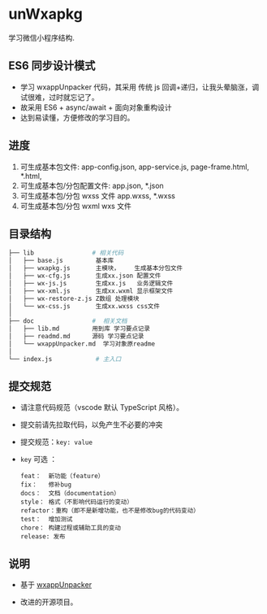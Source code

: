 # unWxapkg

学习微信小程序结构.

## ES6 同步设计模式

- 学习 wxappUnpacker 代码，其采用 传统 js 回调+递归，让我头晕脑涨，调试很难，过时就忘记了。
- 故采用 ES6 + async/await + 面向对象重构设计
- 达到易读懂，方便修改的学习目的。

## 进度

1. 可生成基本包文件: app-config.json, app-service.js, page-frame.html, \*.html,
2. 可生成基本包/分包配置文件: app.json, \*.json
3. 可生成基本包/分包 wxss 文件 app.wxss, \*.wxss
4. 可生成基本包/分包 wxml wxs 文件

## 目录结构

```bash
├── lib                # 相关代码
│   ├── base.js         基本库
│   ├── wxapkg.js       主模块，    生成基本分包文件
│   ├── wx-cfg.js       生成xx.json 配置文件
│   ├── wx-js.js        生成xx.js   业务逻辑文件
│   ├── wx-xml.js       生成xx.wxml 显示框架文件
│   ├── wx-restore-z.js Z数组 处理模块
│   └── wx-css.js       生成xx.wxss css文件
│
├── doc                #  相关文档
│   ├── lib.md         用到库 学习要点记录
│   ├── readmd.md      源码 学习要点记录
│   └── wxappUnpacker.md  学习对象原readme
│
└── index.js            # 主入口

```

## 提交规范

- 请注意代码规范（vscode 默认 TypeScript 风格）。

- 提交前请先拉取代码，以免产生不必要的冲突

- 提交规范：`key: value`

- `key` 可选 ：

  ```
  feat：  新功能（feature）
  fix：   修补bug
  docs：  文档（documentation）
  style： 格式（不影响代码运行的变动）
  refactor：重构（即不是新增功能，也不是修改bug的代码变动）
  test：  增加测试
  chore： 构建过程或辅助工具的变动
  release: 发布
  ```

## 说明

- 基于 [wxappUnpacker](https://github.com/qwerty472123/wxappUnpacker 'wxappUnpacker')

- 改进的开源项目。
